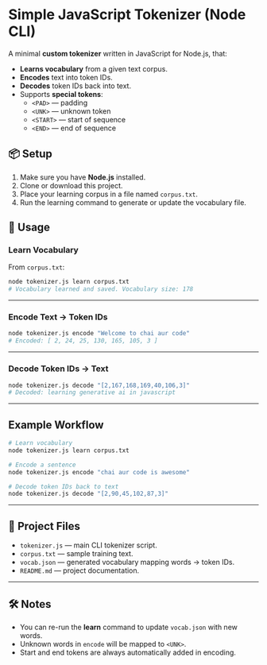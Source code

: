 # Simple JavaScript Tokenizer (Node CLI)

A minimal **custom tokenizer** written in JavaScript for Node.js, that:

- **Learns vocabulary** from a given text corpus.
- **Encodes** text into token IDs.
- **Decodes** token IDs back into text.
- Supports **special tokens**:
  - `<PAD>` — padding  
  - `<UNK>` — unknown token  
  - `<START>` — start of sequence  
  - `<END>` — end of sequence  


## 📦 Setup

1. Make sure you have **Node.js** installed.
2. Clone or download this project.
3. Place your learning corpus in a file named `corpus.txt`.
4. Run the learning command to generate or update the vocabulary file.


## 🚀 Usage

### **Learn Vocabulary**
From `corpus.txt`:
```bash
node tokenizer.js learn corpus.txt
# Vocabulary learned and saved. Vocabulary size: 178
```

---

### **Encode Text → Token IDs**
```bash
node tokenizer.js encode "Welcome to chai aur code"
# Encoded: [ 2, 24, 25, 130, 165, 105, 3 ]
```

---

### **Decode Token IDs → Text**
```bash
node tokenizer.js decode "[2,167,168,169,40,106,3]"
# Decoded: learning generative ai in javascript
```

---

## Example Workflow
```bash
# Learn vocabulary
node tokenizer.js learn corpus.txt  

# Encode a sentence
node tokenizer.js encode "chai aur code is awesome"

# Decode token IDs back to text
node tokenizer.js decode "[2,90,45,102,87,3]"
```

***

## 📂 Project Files
- `tokenizer.js` — main CLI tokenizer script.
- `corpus.txt` — sample training text.
- `vocab.json` — generated vocabulary mapping words → token IDs.
- `README.md` — project documentation.

***

## 🛠 Notes
- You can re-run the **learn** command to update `vocab.json` with new words.
- Unknown words in `encode` will be mapped to `<UNK>`.
- Start and end tokens are always automatically added in encoding.
